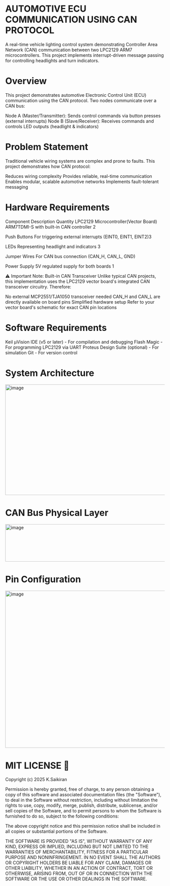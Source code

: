 # AUTOMOTIVE ECU COMMUNICATION USING CAN PROTOCOL
A real-time vehicle lighting control system demonstrating Controller Area Network (CAN) communication between two LPC2129 ARM7 microcontrollers. This project implements interrupt-driven message passing for controlling headlights and turn indicators.


# Overview

This project demonstrates automotive Electronic Control Unit (ECU) communication using the CAN protocol. Two nodes communicate over a CAN bus:

Node A (Master/Transmitter): Sends control commands via button presses (external interrupts)
Node B (Slave/Receiver): Receives commands and controls LED outputs (headlight & indicators)


# Problem Statement

Traditional vehicle wiring systems are complex and prone to faults. This project demonstrates how CAN protocol:

Reduces wiring complexity
Provides reliable, real-time communication
Enables modular, scalable automotive networks
Implements fault-tolerant messaging


# Hardware Requirements
Component                                    Description                              Quantity
LPC2129 Microcontroller(Vector Board)       ARM7TDMI-S with built-in CAN controller    2

Push Buttons                                For triggering external interrupts (EINT0, EINT1, EINT2)3

LEDs                                        Representing headlight and indicators      3

Jumper Wires                                For CAN bus connection (CAN_H, CAN_L, GND)

Power Supply                                5V regulated supply for both boards         1


⚠️ Important Note: Built-in CAN Transceiver
Unlike typical CAN projects, this implementation uses the LPC2129 vector board's integrated CAN transceiver circuitry. Therefore:

No external MCP2551/TJA1050 transceiver needed
CAN_H and CAN_L are directly available on board pins
Simplified hardware setup
Refer to your vector board's schematic for exact CAN pin locations


# Software Requirements

Keil µVision IDE (v5 or later) - For compilation and debugging
Flash Magic - For programming LPC2129 via UART
Proteus Design Suite (optional) - For simulation
Git - For version control



# System Architecture



<img width="560" height="349" alt="image" src="https://github.com/user-attachments/assets/e02192b4-e0f2-480f-b422-4868e409a7ea" />



# CAN Bus Physical Layer   


<img width="556" height="118" alt="image" src="https://github.com/user-attachments/assets/61ecdba0-ec6d-4d55-8ff6-bf313e9ab9d3" />



# Pin Configuration


<img width="608" height="496" alt="image" src="https://github.com/user-attachments/assets/18c224b8-868b-409e-9ee2-8d9e1f3a3baa" />


# MIT LICENSE 📔

Copyright (c) 2025 K.Saikiran

Permission is hereby granted, free of charge, to any person obtaining a copy
of this software and associated documentation files (the "Software"), to deal
in the Software without restriction, including without limitation the rights
to use, copy, modify, merge, publish, distribute, sublicense, and/or sell
copies of the Software, and to permit persons to whom the Software is
furnished to do so, subject to the following conditions:

The above copyright notice and this permission notice shall be included in all
copies or substantial portions of the Software.

THE SOFTWARE IS PROVIDED "AS IS", WITHOUT WARRANTY OF ANY KIND, EXPRESS OR
IMPLIED, INCLUDING BUT NOT LIMITED TO THE WARRANTIES OF MERCHANTABILITY,
FITNESS FOR A PARTICULAR PURPOSE AND NONINFRINGEMENT. IN NO EVENT SHALL THE
AUTHORS OR COPYRIGHT HOLDERS BE LIABLE FOR ANY CLAIM, DAMAGES OR OTHER
LIABILITY, WHETHER IN AN ACTION OF CONTRACT, TORT OR OTHERWISE, ARISING FROM,
OUT OF OR IN CONNECTION WITH THE SOFTWARE OR THE USE OR OTHER DEALINGS IN THE
SOFTWARE.
